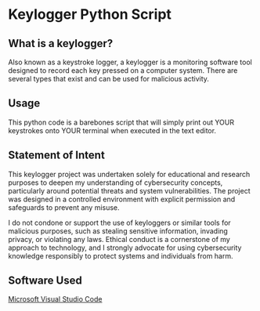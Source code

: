 # Keylogger Python Script

## What is a keylogger?
Also known as a keystroke logger, a keylogger is a monitoring software tool designed to record each key pressed on a computer system. There are several types that exist and can be used for malicious activity. 

## Usage
This python code is a barebones script that will simply print out YOUR keystrokes onto YOUR terminal when executed in the text editor. 

## Statement of Intent

This keylogger project was undertaken solely for educational and research purposes to deepen my understanding of cybersecurity concepts, particularly around potential threats and system vulnerabilities. The project was designed in a controlled environment with explicit permission and safeguards to prevent any misuse.

I do not condone or support the use of keyloggers or similar tools for malicious purposes, such as stealing sensitive information, invading privacy, or violating any laws. 
Ethical conduct is a cornerstone of my approach to technology, and I strongly advocate for using cybersecurity knowledge responsibly to protect systems and individuals from harm.

## Software Used
[Microsoft Visual Studio Code](https://code.visualstudio.com/)
